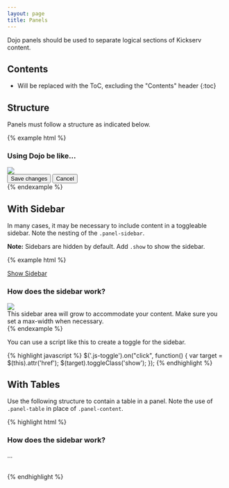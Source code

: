 ```yaml
---
layout: page
title: Panels
---
```


Dojo panels should be used to separate logical sections of Kickserv content.

## Contents

* Will be replaced with the ToC, excluding the "Contents" header
{:toc}

## Structure

Panels must follow a structure as indicated below.

{% example html %}
<div class="panel">
  <div class="panel-header">
    <div class="panel-content">
      <h3 class="panel-title">Using Dojo be like...</h3>
    </div>
  </div>
  <div class="panel-body">
    <div class="panel-content text-center">
      <img src="http://gifs.joelglovier.com/gangsta/42-Snoop-Bounce.gif" />
    </div>
  </div>
  <div class="panel-footer">
    <div class="panel-content">
      <div class="form-actions">
        <button type="button" class="btn btn-primary">Save changes</button>
        <button type="button" class="btn">Cancel</button>
      </div>
    </div>
  </div>
</div>
{% endexample %}

## With Sidebar

In many cases, it may be necessary to include content in a toggleable sidebar. Note the nesting of the `.panel-sidebar`.

**Note:** Sidebars are hidden by default. Add `.show` to show the sidebar.

{% example html %}
<div class="panel">
  <div class="panel-header">
    <div class="panel-content">
      <a href="#sidebar" class="right js-toggle">
        Show Sidebar
        <i class="octicon octicon-settings icon-right"></i>
      </a>
      <h3 class="panel-title">How does the sidebar work?</h3>
    </div>
  </div>
  <div class="panel-body-with-sidebar">
    <div class="panel-body">
      <div class="panel-content text-center">
        <img src="http://gifs.joelglovier.com/mind-blown/magic.gif" />
      </div>
    </div>
    <div class="panel-sidebar show" id="sidebar">
      <div class="panel-content">
        This sidebar area will grow to accommodate your content. Make sure you set a max-width when necessary.
      </div>
    </div>
  </div>
</div>
{% endexample %}

You can use a script like this to create a toggle for the sidebar.

{% highlight javascript %}
$('.js-toggle').on("click", function() {
  var target = $(this).attr('href');
  $(target).toggleClass('show');
});
{% endhighlight %}

## With Tables

Use the following structure to contain a table in a panel. Note the use of `.panel-table` in place of `.panel-content`.

{% highlight html %}
<div class="panel">
  <div class="panel-header">
    <div class="panel-content">
      <h3 class="panel-title">How does the sidebar work?</h3>
    </div>
  </div>
  <div class="panel-body">
    <div class="panel-table">
      <table class="table">
        ...
      </table>
    </div>
  </div>
</div>
{% endhighlight %}

